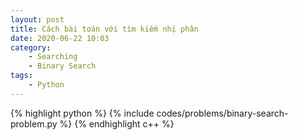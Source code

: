 ```yaml
---
layout: post
title: Cách bài toán với tìm kiếm nhị phân
date: 2020-06-22 10:03
category:
    - Searching
    - Binary Search
tags: 
    - Python
---
```


{% highlight python %}
{% include codes/problems/binary-search-problem.py %}
{% endhighlight c++ %}

